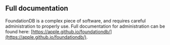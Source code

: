## Full documentation

FoundationDB is a complex piece of software, and requires careful administration to properly use. Full documentation for administration can be found here: [https://apple.github.io/foundationdb/](https://apple.github.io/foundationdb/).
